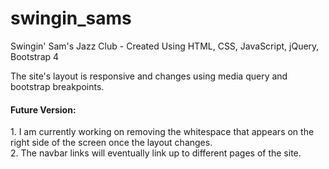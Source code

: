 # swingin_sams
Swingin' Sam's Jazz Club - Created Using HTML, CSS, JavaScript, jQuery, Bootstrap 4  
 
The site's layout is responsive and changes using media query and bootstrap breakpoints.


<h4>Future Version:</h4>
1. I am currently working on removing the whitespace that appears on the right side of the screen once the layout changes.
<br>
2. The navbar links will eventually link up to different pages of the site. 
